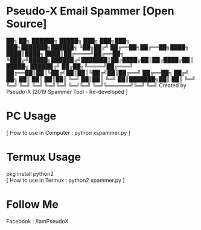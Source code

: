 # Pseudo-X Email Spammer [Open Source]

██╗  ██╗     ██████╗  █████╗ ███╗   ███╗███╗   ███╗███████╗██████╗ 
╚██╗██╔╝     ██╔══██╗██╔══██╗████╗ ████║████╗ ████║██╔════╝██╔══██╗
 ╚███╔╝█████╗██████╔╝███████║██╔████╔██║██╔████╔██║█████╗  ██████╔╝
 ██╔██╗╚════╝██╔═══╝ ██╔══██║██║╚██╔╝██║██║╚██╔╝██║██╔══╝  ██╔══██╗
██╔╝ ██╗     ██║     ██║  ██║██║ ╚═╝ ██║██║ ╚═╝ ██║███████╗██║  ██║
╚═╝  ╚═╝     ╚═╝     ╚═╝  ╚═╝╚═╝     ╚═╝╚═╝     ╚═╝╚══════╝╚═╝  ╚═╝
    Created by Pseudo-X [2019 Spammer Tool - Re-developed ]

# PC Usage 
[ How to use in Computer : python xspammer.py ]

# Termux Usage
<p>pkg install python2<br/>
[ How to use in Termux : python2 xpammer.py ] </p>

# Follow Me 
Facebook : /IamPseudoX

